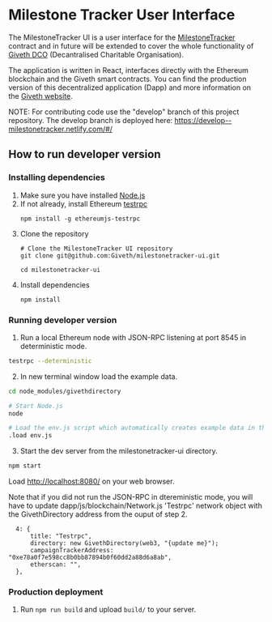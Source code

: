 # Milestone Tracker User Interface

The MilestoneTracker UI is a user interface for the [MilestoneTracker](https://github.com/Giveth/milestonetracker) contract and in future will be extended to cover the whole functionality of [Giveth DCO](https://github.com/Giveth/MVP) (Decantralised Charitable Organisation).

The application is written in React, interfaces directly with the Ethereum blockchain and the Giveth smart contracts. You can find the production version of this decentralized application (Dapp) and more information on the [Giveth website](https://giveth.io).

NOTE: For contributing code use the "develop" branch of this project repository. The develop branch is deployed here: https://develop--milestonetracker.netlify.com/#/

## How to run developer version
### Installing dependencies
1. Make sure you have installed [Node.js](https://nodejs.org/en/)
2. If not already, install Ethereum [testrpc](https://github.com/ethereumjs/testrpc)
    ```
    npm install -g ethereumjs-testrpc
    ```
3. Clone the repository
    ```
    # Clone the MilestoneTracker UI repository
    git clone git@github.com:Giveth/milestonetracker-ui.git

    cd milestonetracker-ui
    ```
4. Install dependencies
    ```
    npm install
    ```

### Running developer version
1. Run a local Ethereum node with JSON-RPC listening at port 8545 in deterministic mode.

  ```bash
  testrpc --deterministic
  ```

2. In new terminal window load the example data.

  ```bash
  cd node_modules/givethdirectory

  # Start Node.js
  node

  # Load the env.js script which automatically creates example data in the blockchain
  .load env.js
  ```

3. Start the dev server from the milestonetracker-ui directory.

  ```bash
  npm start
  ```

  Load [http://localhost:8080/](http://localhost:8080/) on your web browser.

Note that if you did not run the JSON-RPC in dtereministic mode, you will have to update dapp/js/blockchain/Network.js 'Testrpc' network object with the GivethDirectory address from the ouput of step 2.

```
  4: {
      title: "Testrpc",
      directory: new GivethDirectory(web3, "{update me}");
      campaignTrackerAddress: "0xe78a0f7e598cc8b0bb87894b0f60dd2a88d6a8ab",
      etherscan: "",
  },
```

### Production deployment
1. Run `npm run build` and upload `build/` to your server.
